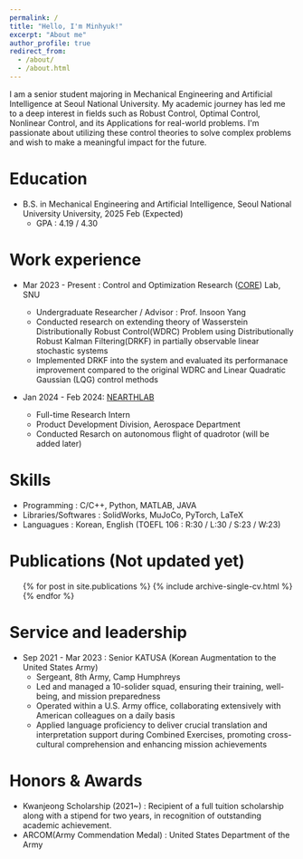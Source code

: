 ```yaml
---
permalink: /
title: "Hello, I'm Minhyuk!"
excerpt: "About me"
author_profile: true
redirect_from: 
  - /about/
  - /about.html
---
```


I am a senior student majoring in Mechanical Engineering and Artificial Intelligence at Seoul National University. My academic journey has led me to a deep interest in fields such as Robust Control, Optimal Control, Nonlinear Control, and its Applications for real-world problems. I'm passionate about utilizing these control theories to solve complex problems and wish to make a meaningful impact for the future.

Education
======
* B.S. in Mechanical Engineering and Artificial Intelligence, Seoul National University University, 2025 Feb (Expected)
  * GPA : 4.19 / 4.30

Work experience
======
* Mar 2023 - Present : Control and Optimization Research ([CORE](http://coregroup.snu.ac.kr/)) Lab, SNU
  * Undergraduate Researcher / Advisor : Prof. Insoon Yang
  * Conducted research on extending theory of Wasserstein Distributionally Robust Control(WDRC) Problem using Distributionally Robust Kalman Filtering(DRKF) in partially observable linear stochastic systems
  * Implemented DRKF into the system and evaluated its performanace improvement compared to the original WDRC and Linear Quadratic Gaussian (LQG) control methods

* Jan 2024 - Feb 2024: [NEARTHLAB](https://www.nearthlab.com/)
  * Full-time Research Intern
  * Product Development Division, Aerospace Department
  * Conducted Resarch on autonomous flight of quadrotor (will be added later)
  
Skills
======
* Programming : C/C++, Python, MATLAB, JAVA
* Libraries/Softwares : SolidWorks, MuJoCo, PyTorch, LaTeX
* Languagues : Korean, English (TOEFL 106 : R:30 / L:30 / S:23 / W:23)

Publications (Not updated yet)
======
  <ul>{% for post in site.publications %}
    {% include archive-single-cv.html %}
  {% endfor %}</ul>
  
<!-- Talks
======
  <ul>{% for post in site.talks %}
    {% include archive-single-talk-cv.html %}
  {% endfor %}</ul> -->
  
<!-- Teaching
======
  <ul>{% for post in site.teaching %}
    {% include archive-single-cv.html %}
  {% endfor %}</ul> -->
  
Service and leadership
======
* Sep 2021 - Mar 2023 : Senior KATUSA (Korean Augmentation to the United States Army)
  * Sergeant, 8th Army, Camp Humphreys
  * Led and managed a 10-solider squad, ensuring their training, well-being, and mission preparedness
  * Operated within a U.S. Army office, collaborating extensively with American colleagues on a daily basis
  * Applied language proficiency to deliver crucial translation and interpretation support during Combined Exercises, promoting cross-cultural comprehension and enhancing mission achievements

Honors & Awards
======
* Kwanjeong Scholarship (2021~) : Recipient of a full tuition scholarship along with a stipend for two years, in recognition of outstanding academic achievement.
* ARCOM(Army Commendation Medal) : United States Department of the Army
